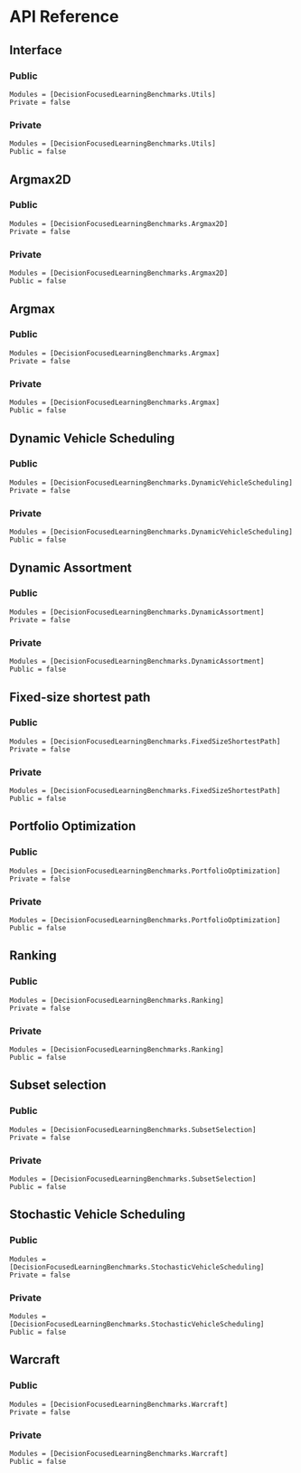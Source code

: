 # API Reference

## Interface

### Public

```@autodocs
Modules = [DecisionFocusedLearningBenchmarks.Utils]
Private = false
```

### Private

```@autodocs
Modules = [DecisionFocusedLearningBenchmarks.Utils]
Public = false
```

## Argmax2D

### Public

```@autodocs
Modules = [DecisionFocusedLearningBenchmarks.Argmax2D]
Private = false
```

### Private

```@autodocs
Modules = [DecisionFocusedLearningBenchmarks.Argmax2D]
Public = false
```

## Argmax

### Public

```@autodocs
Modules = [DecisionFocusedLearningBenchmarks.Argmax]
Private = false
```

### Private

```@autodocs
Modules = [DecisionFocusedLearningBenchmarks.Argmax]
Public = false
```

## Dynamic Vehicle Scheduling

### Public

```@autodocs
Modules = [DecisionFocusedLearningBenchmarks.DynamicVehicleScheduling]
Private = false
```

### Private

```@autodocs
Modules = [DecisionFocusedLearningBenchmarks.DynamicVehicleScheduling]
Public = false
```

## Dynamic Assortment

### Public

```@autodocs
Modules = [DecisionFocusedLearningBenchmarks.DynamicAssortment]
Private = false
```

### Private

```@autodocs
Modules = [DecisionFocusedLearningBenchmarks.DynamicAssortment]
Public = false
```

## Fixed-size shortest path

### Public

```@autodocs
Modules = [DecisionFocusedLearningBenchmarks.FixedSizeShortestPath]
Private = false
```

### Private

```@autodocs
Modules = [DecisionFocusedLearningBenchmarks.FixedSizeShortestPath]
Public = false
```

## Portfolio Optimization

### Public

```@autodocs
Modules = [DecisionFocusedLearningBenchmarks.PortfolioOptimization]
Private = false
```

### Private

```@autodocs
Modules = [DecisionFocusedLearningBenchmarks.PortfolioOptimization]
Public = false
```

## Ranking

### Public

```@autodocs
Modules = [DecisionFocusedLearningBenchmarks.Ranking]
Private = false
```

### Private

```@autodocs
Modules = [DecisionFocusedLearningBenchmarks.Ranking]
Public = false
```

## Subset selection

### Public

```@autodocs
Modules = [DecisionFocusedLearningBenchmarks.SubsetSelection]
Private = false
```

### Private

```@autodocs
Modules = [DecisionFocusedLearningBenchmarks.SubsetSelection]
Public = false
```

## Stochastic Vehicle Scheduling

### Public

```@autodocs
Modules = [DecisionFocusedLearningBenchmarks.StochasticVehicleScheduling]
Private = false
```

### Private

```@autodocs
Modules = [DecisionFocusedLearningBenchmarks.StochasticVehicleScheduling]
Public = false
```

## Warcraft

### Public

```@autodocs
Modules = [DecisionFocusedLearningBenchmarks.Warcraft]
Private = false
```

### Private

```@autodocs
Modules = [DecisionFocusedLearningBenchmarks.Warcraft]
Public = false
```
